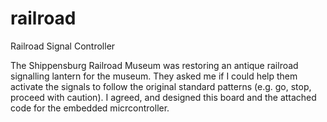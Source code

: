 # railroad

Railroad Signal Controller

The Shippensburg Railroad Museum was restoring an antique railroad signalling lantern for the museum.  They asked me if I could help them activate the signals to follow the original standard patterns (e.g. go, stop, proceed with caution).  I agreed, and designed this board and the attached code for the embedded micrcontroller.

